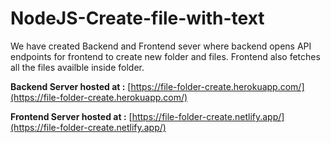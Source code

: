 # NodeJS-Create-file-with-text
We have created Backend and Frontend sever where backend opens API endpoints for frontend to create new folder and files. Frontend also fetches all the files availble inside folder.

**Backend Server hosted at :** [https://file-folder-create.herokuapp.com/](https://file-folder-create.herokuapp.com/)

**Frontend Server hosted at :** [https://file-folder-create.netlify.app/](https://file-folder-create.netlify.app/)